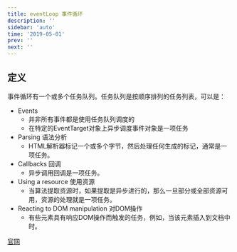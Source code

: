 ```yaml
---
title: eventLoop 事件循环
description: ''
sidebar: 'auto'
time: '2019-05-01'
prev: ''
next: ''
---
```


## 定义


事件循环有一个或多个任务队列。任务队列是按顺序排列的任务列表，可以是：

+ Events
    - 并非所有事件都是使用任务队列调度的
    - 在特定的EventTarget对象上异步调度事件对象是一项任务
+ Parsing 语法分析
    - HTML解析器标记一个或多个字节，然后处理任何生成的标记，通常是一项任务。
+ Callbacks 回调
    - 异步调用回调是一项任务。
+ Using a resource 使用资源
    - 当算法提取资源时，如果提取是异步进行的，那么一旦部分或全部资源可用，资源的处理就是一项任务。
+ Reacting to DOM manipulation 对DOM操作
    - 有些元素具有响应DOM操作而触发的任务，例如，当该元素插入到文档中时。

[官网](//www.w3.org/TR/2011/WD-html5-20110525/webappapis.html#event-loop)

